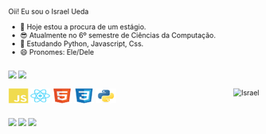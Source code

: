 Oii! Eu sou o Israel Ueda

- 🔭 Hoje estou a procura de um estágio.
- 😎 Atualmente no 6º semestre de Ciências da Computação.
- 🌱 Estudando Python, Javascript, Css.
- 😄 Pronomes: Ele/Dele

##

<div>
  <img height="190cm" src="https://github-readme-stats.vercel.app/api?username=IsraelUeda&show_icons=true&theme=dracula&include_all_commits=true&count_private=true">
  <img height="190cm" src="https://github-readme-stats.vercel.app/api/top-langs/?username=IsraelUeda&lang_count=16&layout=compact&theme=dracula"/>


<div style="display: inline_block"><br>
  <img align="center" alt="JS" height="30" width="40" src="https://raw.githubusercontent.com/devicons/devicon/master/icons/javascript/javascript-plain.svg">
  <img align="center" alt="React" height="30" width="40" src="https://raw.githubusercontent.com/devicons/devicon/master/icons/react/react-original.svg">
  <img align="center" alt="HTML" height="30" width="40" src="https://raw.githubusercontent.com/devicons/devicon/master/icons/html5/html5-original.svg">
  <img align="center" alt="CSS" height="30" width="40" src="https://raw.githubusercontent.com/devicons/devicon/master/icons/css3/css3-original.svg">
  <img align="center" alt="Python" height="30" width="40" src="https://raw.githubusercontent.com/devicons/devicon/master/icons/python/python-original.svg">
  <img align="right" alt="Israel" src="https://cdn.discordapp.com/attachments/1018233398260678799/1283248279244636262/Untitled_video_Feito_com_o_Clipchamp.gif?ex=66e24d97&is=66e0fc17&hm=b09b236f95b037a15620545b7367e76bf873b5cc6b181f8d7f1867d8e17919f3&">
</div>

 ##
 
<div> 
  <a href="https://www.instagram.com/israel_ueda/" target="_blank"><img src="https://img.shields.io/badge/-Instagram-%23E4405F?style=for-the-badge&logo=instagram&logoColor=white" target="_blank"></a>
  <a href = "mailto:israelueda@gmail.com"><img src="https://img.shields.io/badge/-Gmail-%23333?style=for-the-badge&logo=gmail&logoColor=white" target="_blank"></a>
  <a href="https://www.linkedin.com/in/israel-massatoshi-9b810323a/" target="_blank"><img src="https://img.shields.io/badge/-LinkedIn-%230077B5?style=for-the-badge&logo=linkedin&logoColor=white" target="_blank"></a> 
</div>

